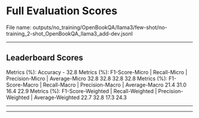 # Full Evaluation Scores

File name: outputs/no_training/OpenBookQA/llama3/few-shot/no-training_2-shot_OpenBookQA_llama3_add-dev.jsonl


---

## Leaderboard Scores

Metrics (%): Accuracy - 32.8
Metrics (%): F1-Score-Micro | Recall-Micro | Precision-Micro | Average-Micro
                32.8        32.8          32.8        32.8
Metrics (%): F1-Score-Macro | Recall-Macro | Precision-Macro | Average-Macro
                21.4        31.0          16.4        22.9
Metrics (%): F1-Score-Weighted | Recall-Weighted | Precision-Weighted | Average-Weighted
                22.7        32.8          17.3        24.3

---


---

